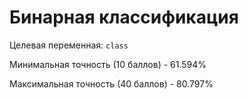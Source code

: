 # Бинарная классификация
Целевая переменная: `class`

Минимальная точность (10 баллов) - 61.594%

Максимальная точность (40 баллов) - 80.797%
        